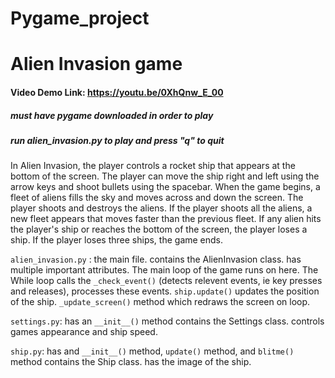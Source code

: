 # Pygame_project
# Alien Invasion game

#### Video Demo Link: https://youtu.be/0XhQnw_E_00

##### must have pygame downloaded in order to play
##### run alien_invasion.py to play and press "q" to quit

In Alien Invasion, the player controls a rocket ship that appears at the bottom of the screen.
The player can move the ship right and left using the arrow keys and shoot bullets using the spacebar.
When the game begins, a fleet of aliens fills the sky and moves across and down the screen. The player 
shoots and destroys the aliens. If the player shoots all the aliens, a new fleet appears that moves 
faster than the previous fleet. If any alien hits the player's ship or reaches the bottom of the screen,
the player loses a ship. If the player loses three ships, the game ends.




`alien_invasion.py` :
the main file. contains the AlienInvasion class. has multiple important attributes. 
The main loop of the game runs on here. The While loop calls the 
`_check_event()` (detects relevent events, ie key presses and releases), processes these events. 
`ship.update()`  updates the position of the ship.
`_update_screen()` method which redraws the screen on loop.


`settings.py`:
has an `__init__()` method
contains the Settings class. controls games appearance and ship speed.


`ship.py`:
has and `__init__()` method, `update()` method, and `blitme()` method 
contains the Ship class. has the image of the ship.
